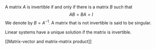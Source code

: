 A matrix $A$ is invertible if and only if there is a matrix $B$ such that
$$
AB = BA = I
$$
We denote by $B = A^{-1}$. A matrix that is not invertible is said to be singular.

Linear systems have a unique solution if the matrix is invertible.

[[Matrix-vector and matrix-matrix product]]